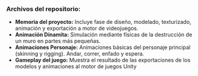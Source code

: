 ### Archivos del repositorio:

- **Memoria del proyecto:** Incluye fase de diseño, modelado, texturizado, animación y exportación a motor de videojuegos.
- **Animación Dinamita:** Simulación mediante físicas de la destrucción de un muro en partes más pequeñas.
- **Animaciones Personaje:** Animaciones básicas del personaje principal (skinning y rigging). Andar, correr, enfado y espera.
- **Gameplay del juego:** Muestra el resultado de las exportaciones de los modelos y animaciones al motor de juegos Unity
